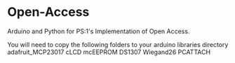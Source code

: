 Open-Access
===========

Arduino and Python for PS:1's Implementation of Open Access.

You will need to copy the following folders to your arduino libraries directory
adafruit_MCP23017
cLCD
mcEEPROM
DS1307
Wiegand26
PCATTACH
